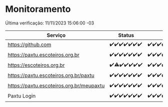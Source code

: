 # Monitoramento

Última verificação: 11/11/2023 15:06:00 -03

|Serviço|Status|Últimas 24h|
|---|---|---|
|https://github.com|<span title="2023-11-04: OK=24">✔️</span><span title="2023-11-05: OK=24">✔️</span><span title="2023-11-06: OK=24">✔️</span><span title="2023-11-07: OK=24">✔️</span><span title="2023-11-08: OK=24">✔️</span><span title="2023-11-09: OK=24">✔️</span><span title="2023-11-10: OK=18">✔️</span>|<span title="10/11/2023 15:07:00 -03 : 200">✔️</span><span title="10/11/2023 16:03:00 -03 : 200">✔️</span><span title="10/11/2023 17:06:00 -03 : 200">✔️</span><span title="10/11/2023 18:03:00 -03 : 200">✔️</span><span title="10/11/2023 19:04:00 -03 : 200">✔️</span><span title="10/11/2023 20:04:00 -03 : 200">✔️</span><span title="10/11/2023 21:29:00 -03 : 200">✔️</span><span title="10/11/2023 22:40:00 -03 : 200">✔️</span><span title="10/11/2023 23:45:00 -03 : 200">✔️</span><span title="11/11/2023 00:10:00 -03 : 200">✔️</span><span title="11/11/2023 01:07:00 -03 : 200">✔️</span><span title="11/11/2023 02:04:00 -03 : 200">✔️</span><span title="11/11/2023 03:13:00 -03 : 200">✔️</span><span title="11/11/2023 04:03:00 -03 : 200">✔️</span><span title="11/11/2023 05:07:00 -03 : 200">✔️</span><span title="11/11/2023 06:04:00 -03 : 200">✔️</span><span title="11/11/2023 07:04:00 -03 : 200">✔️</span><span title="11/11/2023 08:03:00 -03 : 200">✔️</span><span title="11/11/2023 09:09:00 -03 : 200">✔️</span><span title="11/11/2023 10:05:00 -03 : 200">✔️</span><span title="11/11/2023 11:03:00 -03 : 200">✔️</span><span title="11/11/2023 12:03:00 -03 : 200">✔️</span><span title="11/11/2023 13:06:00 -03 : 200">✔️</span><span title="11/11/2023 14:03:00 -03 : 200">✔️</span><span title="11/11/2023 15:06:00 -03 : 200">✔️</span>|
|https://paxtu.escoteiros.org.br|<span title="2023-11-04: OK=24">✔️</span><span title="2023-11-05: OK=24">✔️</span><span title="2023-11-06: OK=24">✔️</span><span title="2023-11-07: OK=24">✔️</span><span title="2023-11-08: OK=24">✔️</span><span title="2023-11-09: OK=24">✔️</span><span title="2023-11-10: OK=18">✔️</span>|<span title="10/11/2023 15:07:00 -03 : 200">✔️</span><span title="10/11/2023 16:03:00 -03 : 200">✔️</span><span title="10/11/2023 17:06:00 -03 : 200">✔️</span><span title="10/11/2023 18:03:00 -03 : 200">✔️</span><span title="10/11/2023 19:04:00 -03 : 200">✔️</span><span title="10/11/2023 20:04:00 -03 : 200">✔️</span><span title="10/11/2023 21:29:00 -03 : 200">✔️</span><span title="10/11/2023 22:40:00 -03 : 200">✔️</span><span title="10/11/2023 23:45:00 -03 : 200">✔️</span><span title="11/11/2023 00:10:00 -03 : 200">✔️</span><span title="11/11/2023 01:07:00 -03 : 200">✔️</span><span title="11/11/2023 02:04:00 -03 : 200">✔️</span><span title="11/11/2023 03:13:00 -03 : 200">✔️</span><span title="11/11/2023 04:03:00 -03 : 200">✔️</span><span title="11/11/2023 05:07:00 -03 : 200">✔️</span><span title="11/11/2023 06:04:00 -03 : 200">✔️</span><span title="11/11/2023 07:04:00 -03 : 200">✔️</span><span title="11/11/2023 08:03:00 -03 : 200">✔️</span><span title="11/11/2023 09:09:00 -03 : 200">✔️</span><span title="11/11/2023 10:05:00 -03 : 200">✔️</span><span title="11/11/2023 11:03:00 -03 : 200">✔️</span><span title="11/11/2023 12:03:00 -03 : 200">✔️</span><span title="11/11/2023 13:06:00 -03 : 200">✔️</span><span title="11/11/2023 14:03:00 -03 : 200">✔️</span><span title="11/11/2023 15:06:00 -03 : 200">✔️</span>|
|https://escoteiros.org.br|<span title="2023-11-04: OK=24">✔️</span><span title="2023-11-05: OK=23, Falhas=1">⚠️</span><span title="2023-11-06: OK=24">✔️</span><span title="2023-11-07: OK=24">✔️</span><span title="2023-11-08: OK=24">✔️</span><span title="2023-11-09: OK=24">✔️</span><span title="2023-11-10: OK=18">✔️</span>|<span title="10/11/2023 15:07:00 -03 : 200">✔️</span><span title="10/11/2023 16:03:00 -03 : 200">✔️</span><span title="10/11/2023 17:06:00 -03 : 200">✔️</span><span title="10/11/2023 18:03:00 -03 : 200">✔️</span><span title="10/11/2023 19:04:00 -03 : 200">✔️</span><span title="10/11/2023 20:04:00 -03 : 200">✔️</span><span title="10/11/2023 21:29:00 -03 : 200">✔️</span><span title="10/11/2023 22:40:00 -03 : 200">✔️</span><span title="10/11/2023 23:45:00 -03 : 200">✔️</span><span title="11/11/2023 00:10:00 -03 : 200">✔️</span><span title="11/11/2023 01:07:00 -03 : 200">✔️</span><span title="11/11/2023 02:04:00 -03 : 200">✔️</span><span title="11/11/2023 03:13:00 -03 : 200">✔️</span><span title="11/11/2023 04:03:00 -03 : 200">✔️</span><span title="11/11/2023 05:07:00 -03 : 200">✔️</span><span title="11/11/2023 06:04:00 -03 : 200">✔️</span><span title="11/11/2023 07:04:00 -03 : 200">✔️</span><span title="11/11/2023 08:03:00 -03 : 200">✔️</span><span title="11/11/2023 09:09:00 -03 : 200">✔️</span><span title="11/11/2023 10:05:00 -03 : 200">✔️</span><span title="11/11/2023 11:03:00 -03 : 200">✔️</span><span title="11/11/2023 12:03:00 -03 : 200">✔️</span><span title="11/11/2023 13:06:00 -03 : 200">✔️</span><span title="11/11/2023 14:03:00 -03 : 200">✔️</span><span title="11/11/2023 15:06:00 -03 : 200">✔️</span>|
|https://paxtu.escoteiros.org.br/paxtu|<span title="2023-11-04: OK=24">✔️</span><span title="2023-11-05: OK=24">✔️</span><span title="2023-11-06: OK=24">✔️</span><span title="2023-11-07: OK=24">✔️</span><span title="2023-11-08: OK=24">✔️</span><span title="2023-11-09: OK=24">✔️</span><span title="2023-11-10: OK=18">✔️</span>|<span title="10/11/2023 15:07:00 -03 : 200">✔️</span><span title="10/11/2023 16:03:00 -03 : 200">✔️</span><span title="10/11/2023 17:06:00 -03 : 200">✔️</span><span title="10/11/2023 18:03:00 -03 : 200">✔️</span><span title="10/11/2023 19:04:00 -03 : 200">✔️</span><span title="10/11/2023 20:04:00 -03 : 200">✔️</span><span title="10/11/2023 21:29:00 -03 : 200">✔️</span><span title="10/11/2023 22:40:00 -03 : 200">✔️</span><span title="10/11/2023 23:45:00 -03 : 200">✔️</span><span title="11/11/2023 00:10:00 -03 : 200">✔️</span><span title="11/11/2023 01:07:00 -03 : 200">✔️</span><span title="11/11/2023 02:04:00 -03 : 200">✔️</span><span title="11/11/2023 03:13:00 -03 : 200">✔️</span><span title="11/11/2023 04:03:00 -03 : 200">✔️</span><span title="11/11/2023 05:07:00 -03 : 200">✔️</span><span title="11/11/2023 06:04:00 -03 : 200">✔️</span><span title="11/11/2023 07:04:00 -03 : 200">✔️</span><span title="11/11/2023 08:03:00 -03 : 200">✔️</span><span title="11/11/2023 09:09:00 -03 : 200">✔️</span><span title="11/11/2023 10:05:00 -03 : 200">✔️</span><span title="11/11/2023 11:03:00 -03 : 200">✔️</span><span title="11/11/2023 12:03:00 -03 : 200">✔️</span><span title="11/11/2023 13:06:00 -03 : 200">✔️</span><span title="11/11/2023 14:03:00 -03 : 200">✔️</span><span title="11/11/2023 15:06:00 -03 : 200">✔️</span>|
|https://paxtu.escoteiros.org.br/meupaxtu|<span title="2023-11-04: OK=24">✔️</span><span title="2023-11-05: OK=24">✔️</span><span title="2023-11-06: OK=24">✔️</span><span title="2023-11-07: OK=24">✔️</span><span title="2023-11-08: OK=24">✔️</span><span title="2023-11-09: OK=24">✔️</span><span title="2023-11-10: OK=18">✔️</span>|<span title="10/11/2023 15:07:00 -03 : 200">✔️</span><span title="10/11/2023 16:03:00 -03 : 200">✔️</span><span title="10/11/2023 17:06:00 -03 : 200">✔️</span><span title="10/11/2023 18:03:00 -03 : 200">✔️</span><span title="10/11/2023 19:04:00 -03 : 200">✔️</span><span title="10/11/2023 20:04:00 -03 : 200">✔️</span><span title="10/11/2023 21:29:00 -03 : 200">✔️</span><span title="10/11/2023 22:40:00 -03 : 200">✔️</span><span title="10/11/2023 23:45:00 -03 : 200">✔️</span><span title="11/11/2023 00:10:00 -03 : 200">✔️</span><span title="11/11/2023 01:07:00 -03 : 200">✔️</span><span title="11/11/2023 02:04:00 -03 : 200">✔️</span><span title="11/11/2023 03:13:00 -03 : 200">✔️</span><span title="11/11/2023 04:03:00 -03 : 200">✔️</span><span title="11/11/2023 05:07:00 -03 : 200">✔️</span><span title="11/11/2023 06:04:00 -03 : 200">✔️</span><span title="11/11/2023 07:04:00 -03 : 200">✔️</span><span title="11/11/2023 08:03:00 -03 : 200">✔️</span><span title="11/11/2023 09:09:00 -03 : 200">✔️</span><span title="11/11/2023 10:05:00 -03 : 200">✔️</span><span title="11/11/2023 11:03:00 -03 : 200">✔️</span><span title="11/11/2023 12:03:00 -03 : 200">✔️</span><span title="11/11/2023 13:06:00 -03 : 200">✔️</span><span title="11/11/2023 14:03:00 -03 : 200">✔️</span><span title="11/11/2023 15:06:00 -03 : 200">✔️</span>|
|Paxtu Login|<span title="2023-11-04: OK=24">✔️</span><span title="2023-11-05: OK=24">✔️</span><span title="2023-11-06: OK=24">✔️</span><span title="2023-11-07: OK=24">✔️</span><span title="2023-11-08: OK=24">✔️</span><span title="2023-11-09: OK=24">✔️</span><span title="2023-11-10: OK=18">✔️</span>|<span title="10/11/2023 15:07:00 -03 : 200">✔️</span><span title="10/11/2023 16:03:00 -03 : 200">✔️</span><span title="10/11/2023 17:06:00 -03 : 200">✔️</span><span title="10/11/2023 18:03:00 -03 : 200">✔️</span><span title="10/11/2023 19:04:00 -03 : 200">✔️</span><span title="10/11/2023 20:04:00 -03 : 200">✔️</span><span title="10/11/2023 21:29:00 -03 : 200">✔️</span><span title="10/11/2023 22:40:00 -03 : 200">✔️</span><span title="10/11/2023 23:45:00 -03 : 200">✔️</span><span title="11/11/2023 00:10:00 -03 : 200">✔️</span><span title="11/11/2023 01:07:00 -03 : 200">✔️</span><span title="11/11/2023 02:04:00 -03 : 200">✔️</span><span title="11/11/2023 03:13:00 -03 : 200">✔️</span><span title="11/11/2023 04:03:00 -03 : 200">✔️</span><span title="11/11/2023 05:07:00 -03 : 200">✔️</span><span title="11/11/2023 06:04:00 -03 : 200">✔️</span><span title="11/11/2023 07:04:00 -03 : 200">✔️</span><span title="11/11/2023 08:03:00 -03 : 200">✔️</span><span title="11/11/2023 09:09:00 -03 : 200">✔️</span><span title="11/11/2023 10:05:00 -03 : 200">✔️</span><span title="11/11/2023 11:03:00 -03 : 200">✔️</span><span title="11/11/2023 12:03:00 -03 : 200">✔️</span><span title="11/11/2023 13:06:00 -03 : 200">✔️</span><span title="11/11/2023 14:03:00 -03 : 200">✔️</span><span title="11/11/2023 15:06:00 -03 : 200">✔️</span>|
